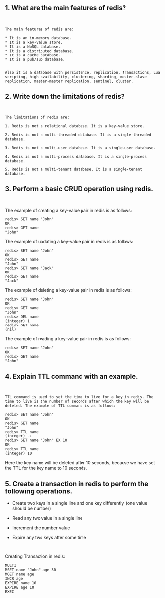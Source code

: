 ## 1. What are the main features of redis?

<br/>

    The main features of redis are:

    * It is an in-memory database.
    * It is a key-value store.
    * It is a NoSQL database.
    * It is a distributed database.
    * It is a cache database.
    * It is a pub/sub database.


    Also it is a database with persistence, replication, transactions, Lua scripting, high availability, clustering, sharding, master-slave replication, master-master replication, sentinel, cluster.


  ## 2. Write down the limitations of redis?

<br/>

    The limitations of redis are:

    1. Redis is not a relational database. It is a key-value store.

    2. Redis is not a multi-threaded database. It is a single-threaded database.

    3. Redis is not a multi-user database. It is a single-user database.

    4. Redis is not a multi-process database. It is a single-process database.

    5. Redis is not a multi-tenant database. It is a single-tenant database.




## 3. Perform a basic CRUD operation using redis.

<br/>

The example of creating a key-value pair in redis is as follows:

    redis> SET name "John"
    OK
    redis> GET name
    "John"

The example of updating a key-value pair in redis is as follows:

    redis> SET name "John"
    OK
    redis> GET name
    "John"
    redis> SET name "Jack"
    OK
    redis> GET name
    "Jack"


The example of deleting a key-value pair in redis is as follows:

    redis> SET name "John"
    OK
    redis> GET name
    "John"
    redis> DEL name
    (integer) 1
    redis> GET name
    (nil)

The example of reading a key-value pair in redis is as follows:

    redis> SET name "John"
    OK
    redis> GET name
    "John"


## 4. Explain TTL command with an example.

<br/>

    TTL command is used to set the time to live for a key in redis. The time to live is the number of seconds after which the key will be deleted. The example of TTL command is as follows:

    redis> SET name "John"
    OK
    redis> GET name
    "John"
    redis> TTL name
    (integer) -1
    redis> SET name "John" EX 10
    OK
    redis> TTL name
    (integer) 10

Here the key name will be deleted after 10 seconds, because we have set the TTL for the key name to 10 seconds. 


## 5. Create a transaction in redis to perform the following operations.

- Create two keys in a single line and one key differently. (one value should be number)

- Read any two value in a single line

- Increment the number value

- Expire any two keys after some time

<br/>


Creating Transaction in redis:

    MULTI
    MSET name "John" age 30
    MGET name age
    INCR age
    EXPIRE name 10
    EXPIRE age 10
    EXEC


